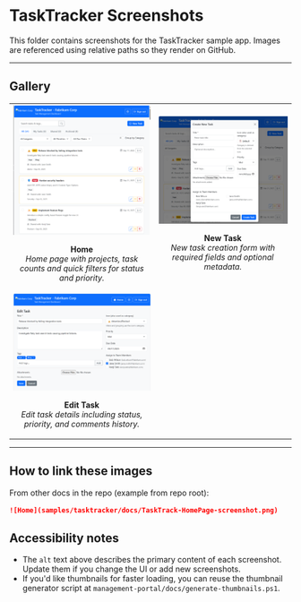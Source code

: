 # TaskTracker Screenshots

This folder contains screenshots for the TaskTracker sample app. Images are referenced using relative paths so they render on GitHub.

---

## Gallery

<table>
  <tr>
    <td align="center">
      <img src="TaskTrack-HomePage-screenshot.png" alt="TaskTracker home page showing project list, active tasks and quick filters" width="480" />
      <p><strong>Home</strong><br /><em>Home page with projects, task counts and quick filters for status and priority.</em></p>
    </td>
    <td align="center">
      <img src="TaskTrack-NewTask-screenshot.png" alt="New task form showing title, description, assignee and due date fields" width="480" />
      <p><strong>New Task</strong><br /><em>New task creation form with required fields and optional metadata.</em></p>
    </td>
  </tr>
  <tr>
    <td align="center">
      <img src="TaskTrack-EditTask-screenshot.png" alt="Edit task view showing editable fields, status dropdown and save/cancel actions" width="480" />
      <p><strong>Edit Task</strong><br /><em>Edit task details including status, priority, and comments history.</em></p>
    </td>
    <td></td>
  </tr>
</table>

---

## How to link these images

From other docs in the repo (example from repo root):

```markdown
![Home](samples/tasktracker/docs/TaskTrack-HomePage-screenshot.png)
```

## Accessibility notes

- The `alt` text above describes the primary content of each screenshot. Update them if you change the UI or add new screenshots.
- If you'd like thumbnails for faster loading, you can reuse the thumbnail generator script at `management-portal/docs/generate-thumbnails.ps1`.

